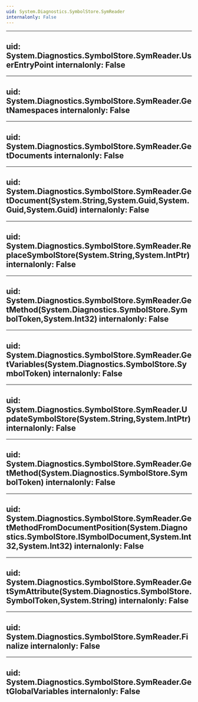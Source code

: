 ```yaml
---
uid: System.Diagnostics.SymbolStore.SymReader
internalonly: False
---
```


---
uid: System.Diagnostics.SymbolStore.SymReader.UserEntryPoint
internalonly: False
---

---
uid: System.Diagnostics.SymbolStore.SymReader.GetNamespaces
internalonly: False
---

---
uid: System.Diagnostics.SymbolStore.SymReader.GetDocuments
internalonly: False
---

---
uid: System.Diagnostics.SymbolStore.SymReader.GetDocument(System.String,System.Guid,System.Guid,System.Guid)
internalonly: False
---

---
uid: System.Diagnostics.SymbolStore.SymReader.ReplaceSymbolStore(System.String,System.IntPtr)
internalonly: False
---

---
uid: System.Diagnostics.SymbolStore.SymReader.GetMethod(System.Diagnostics.SymbolStore.SymbolToken,System.Int32)
internalonly: False
---

---
uid: System.Diagnostics.SymbolStore.SymReader.GetVariables(System.Diagnostics.SymbolStore.SymbolToken)
internalonly: False
---

---
uid: System.Diagnostics.SymbolStore.SymReader.UpdateSymbolStore(System.String,System.IntPtr)
internalonly: False
---

---
uid: System.Diagnostics.SymbolStore.SymReader.GetMethod(System.Diagnostics.SymbolStore.SymbolToken)
internalonly: False
---

---
uid: System.Diagnostics.SymbolStore.SymReader.GetMethodFromDocumentPosition(System.Diagnostics.SymbolStore.ISymbolDocument,System.Int32,System.Int32)
internalonly: False
---

---
uid: System.Diagnostics.SymbolStore.SymReader.GetSymAttribute(System.Diagnostics.SymbolStore.SymbolToken,System.String)
internalonly: False
---

---
uid: System.Diagnostics.SymbolStore.SymReader.Finalize
internalonly: False
---

---
uid: System.Diagnostics.SymbolStore.SymReader.GetGlobalVariables
internalonly: False
---
